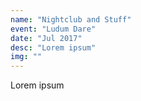 ```yaml
---
name: "Nightclub and Stuff"
event: "Ludum Dare"
date: "Jul 2017"
desc: "Lorem ipsum"
img: ""
---
```

Lorem ipsum